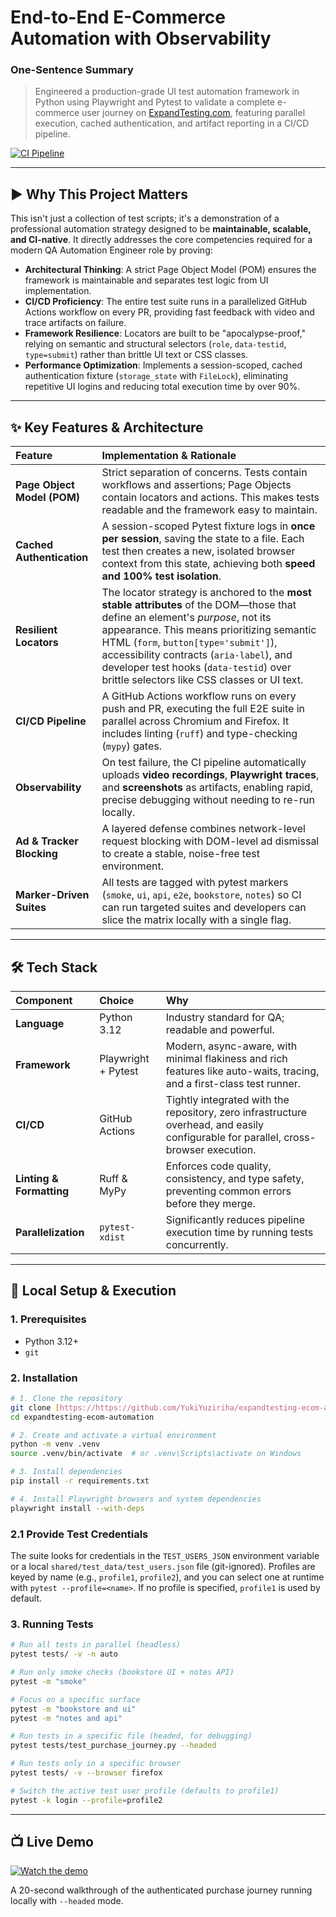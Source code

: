 
# End-to-End E-Commerce Automation with Observability

### One-Sentence Summary
> Engineered a production-grade UI test automation framework in Python using Playwright and Pytest to validate a complete e-commerce user journey on [ExpandTesting.com](https://practice.expandtesting.com/), featuring parallel execution, cached authentication, and artifact reporting in a CI/CD pipeline.

[![CI Pipeline](https://github.com/YukiYuziriha/expandtesting-ecom-automation/actions/workflows/ci.yml/badge.svg)](https://github.com/YukiYuziriha/expandtesting-ecom-automation/actions)

---

## ► Why This Project Matters

This isn't just a collection of test scripts; it's a demonstration of a professional automation strategy designed to be **maintainable, scalable, and CI-native**. It directly addresses the core competencies required for a modern QA Automation Engineer role by proving:

* **Architectural Thinking**: A strict Page Object Model (POM) ensures the framework is maintainable and separates test logic from UI implementation.
* **CI/CD Proficiency**: The entire test suite runs in a parallelized GitHub Actions workflow on every PR, providing fast feedback with video and trace artifacts on failure.
* **Framework Resilience**: Locators are built to be "apocalypse-proof," relying on semantic and structural selectors (`role`, `data-testid`, `type=submit`) rather than brittle UI text or CSS classes.
* **Performance Optimization**: Implements a session-scoped, cached authentication fixture (`storage_state` with `FileLock`), eliminating repetitive UI logins and reducing total execution time by over 90%.

---

## ✨ Key Features & Architecture

| Feature                  | Implementation & Rationale                                                                                                                                                                                                                                                               |
| :----------------------- | :--------------------------------------------------------------------------------------------------------------------------------------------------------------------------------------------------------------------------------------------------------------------------------------- |
| **Page Object Model (POM)** | Strict separation of concerns. Tests contain workflows and assertions; Page Objects contain locators and actions. This makes tests readable and the framework easy to maintain.                                                                                                    |
| **Cached Authentication** | A session-scoped Pytest fixture logs in **once per session**, saving the state to a file. Each test then creates a new, isolated browser context from this state, achieving both **speed and 100% test isolation**.                                                                  |
| **Resilient Locators** | The locator strategy is anchored to the **most stable attributes** of the DOM—those that define an element's *purpose*, not its appearance. This means prioritizing semantic HTML (`form`, `button[type='submit']`), accessibility contracts (`aria-label`), and developer test hooks (`data-testid`) over brittle selectors like CSS classes or UI text. |
| **CI/CD Pipeline** | A GitHub Actions workflow runs on every push and PR, executing the full E2E suite in parallel across Chromium and Firefox. It includes linting (`ruff`) and type-checking (`mypy`) gates.                                                                                             |
| **Observability** | On test failure, the CI pipeline automatically uploads **video recordings**, **Playwright traces**, and **screenshots** as artifacts, enabling rapid, precise debugging without needing to re-run locally.                                                                          |
| **Ad & Tracker Blocking** | A layered defense combines network-level request blocking with DOM-level ad dismissal to create a stable, noise-free test environment.                                                                                                                                                      |
| **Marker-Driven Suites** | All tests are tagged with pytest markers (`smoke`, `ui`, `api`, `e2e`, `bookstore`, `notes`) so CI can run targeted suites and developers can slice the matrix locally with a single flag. |

---

## 🛠️ Tech Stack

| Component         | Choice            | Why                                                                                                                            |
| :---------------- | :---------------- | :----------------------------------------------------------------------------------------------------------------------------- |
| **Language** | Python 3.12       | Industry standard for QA; readable and powerful.                                                                               |
| **Framework** | Playwright + Pytest | Modern, async-aware, with minimal flakiness and rich features like auto-waits, tracing, and a first-class test runner.         |
| **CI/CD** | GitHub Actions    | Tightly integrated with the repository, zero infrastructure overhead, and easily configurable for parallel, cross-browser execution. |
| **Linting & Formatting** | Ruff & MyPy       | Enforces code quality, consistency, and type safety, preventing common errors before they merge.                               |
| **Parallelization** | `pytest-xdist`    | Significantly reduces pipeline execution time by running tests concurrently.                                                  |

---

## 🚀 Local Setup & Execution

### **1. Prerequisites**
* Python 3.12+
* `git`

### **2. Installation**
```bash
# 1. Clone the repository
git clone [https://https://github.com/YukiYuziriha/expandtesting-ecom-automation/tree/refactor-pom](https://github.com/YukiYuziriha/expandtesting-ecom-automation/tree/refactor-pom)
cd expandtesting-ecom-automation

# 2. Create and activate a virtual environment
python -m venv .venv
source .venv/bin/activate  # or .venv\Scripts\activate on Windows

# 3. Install dependencies
pip install -r requirements.txt

# 4. Install Playwright browsers and system dependencies
playwright install --with-deps
````

### **2.1 Provide Test Credentials**
The suite looks for credentials in the `TEST_USERS_JSON` environment variable or a local `shared/test_data/test_users.json` file (git-ignored). Profiles are keyed by name (e.g., `profile1`, `profile2`), and you can select one at runtime with `pytest --profile=<name>`. If no profile is specified, `profile1` is used by default.

### **3. Running Tests**

```bash
# Run all tests in parallel (headless)
pytest tests/ -v -n auto

# Run only smoke checks (bookstore UI + notes API)
pytest -m "smoke"

# Focus on a specific surface
pytest -m "bookstore and ui"
pytest -m "notes and api"

# Run tests in a specific file (headed, for debugging)
pytest tests/test_purchase_journey.py --headed

# Run tests only in a specific browser
pytest tests/ -v --browser firefox

# Switch the active test user profile (defaults to profile1)
pytest -k login --profile=profile2
```

-----

## 📺 Live Demo

[![Watch the demo](https://img.youtube.com/vi/YlflQdfF60c/0.jpg)](https://youtu.be/YlflQdfF60c)

A 20-second walkthrough of the authenticated purchase journey running locally with `--headed` mode.

